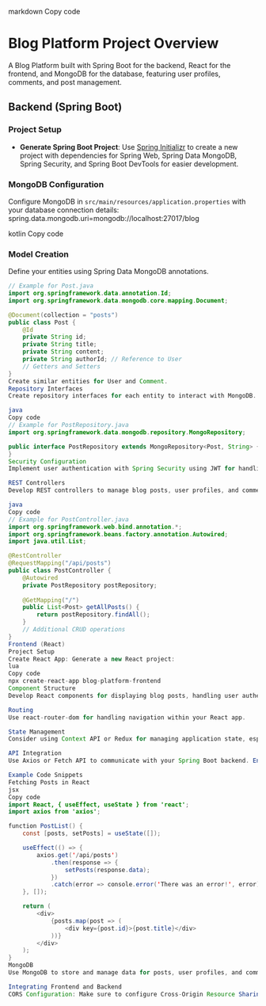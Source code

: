 markdown
Copy code
# Blog Platform Project Overview

A Blog Platform built with Spring Boot for the backend, React for the frontend, and MongoDB for the database, featuring user profiles, comments, and post management.

## Backend (Spring Boot)

### Project Setup
- **Generate Spring Boot Project**: Use [Spring Initializr](https://start.spring.io/) to create a new project with dependencies for Spring Web, Spring Data MongoDB, Spring Security, and Spring Boot DevTools for easier development.

### MongoDB Configuration
Configure MongoDB in `src/main/resources/application.properties` with your database connection details:
spring.data.mongodb.uri=mongodb://localhost:27017/blog

kotlin
Copy code

### Model Creation
Define your entities using Spring Data MongoDB annotations.
```java
// Example for Post.java
import org.springframework.data.annotation.Id;
import org.springframework.data.mongodb.core.mapping.Document;

@Document(collection = "posts")
public class Post {
    @Id
    private String id;
    private String title;
    private String content;
    private String authorId; // Reference to User
    // Getters and Setters
}
Create similar entities for User and Comment.
Repository Interfaces
Create repository interfaces for each entity to interact with MongoDB.

java
Copy code
// Example for PostRepository.java
import org.springframework.data.mongodb.repository.MongoRepository;

public interface PostRepository extends MongoRepository<Post, String> {
}
Security Configuration
Implement user authentication with Spring Security using JWT for handling authentication and authorization.

REST Controllers
Develop REST controllers to manage blog posts, user profiles, and comments.

java
Copy code
// Example for PostController.java
import org.springframework.web.bind.annotation.*;
import org.springframework.beans.factory.annotation.Autowired;
import java.util.List;

@RestController
@RequestMapping("/api/posts")
public class PostController {
    @Autowired
    private PostRepository postRepository;
    
    @GetMapping("/")
    public List<Post> getAllPosts() {
        return postRepository.findAll();
    }
    // Additional CRUD operations
}
Frontend (React)
Project Setup
Create React App: Generate a new React project:
lua
Copy code
npx create-react-app blog-platform-frontend
Component Structure
Develop React components for displaying blog posts, handling user authentication, managing user profiles, and adding comments.

Routing
Use react-router-dom for handling navigation within your React app.

State Management
Consider using Context API or Redux for managing application state, especially for user authentication status and post comments.

API Integration
Use Axios or Fetch API to communicate with your Spring Boot backend. Ensure to handle CRUD operations for posts, authentication, and comments.

Example Code Snippets
Fetching Posts in React
jsx
Copy code
import React, { useEffect, useState } from 'react';
import axios from 'axios';

function PostList() {
    const [posts, setPosts] = useState([]);

    useEffect(() => {
        axios.get('/api/posts')
            .then(response => {
                setPosts(response.data);
            })
            .catch(error => console.error('There was an error!', error));
    }, []);

    return (
        <div>
            {posts.map(post => (
                <div key={post.id}>{post.title}</div>
            ))}
        </div>
    );
}
MongoDB
Use MongoDB to store and manage data for posts, user profiles, and comments. Ensure your Spring Boot application is properly connected to MongoDB.

Integrating Frontend and Backend
CORS Configuration: Make sure to configure Cross-Origin Resource Sharing (CORS) in your Spring Boot application to allow requests from your React frontend.

